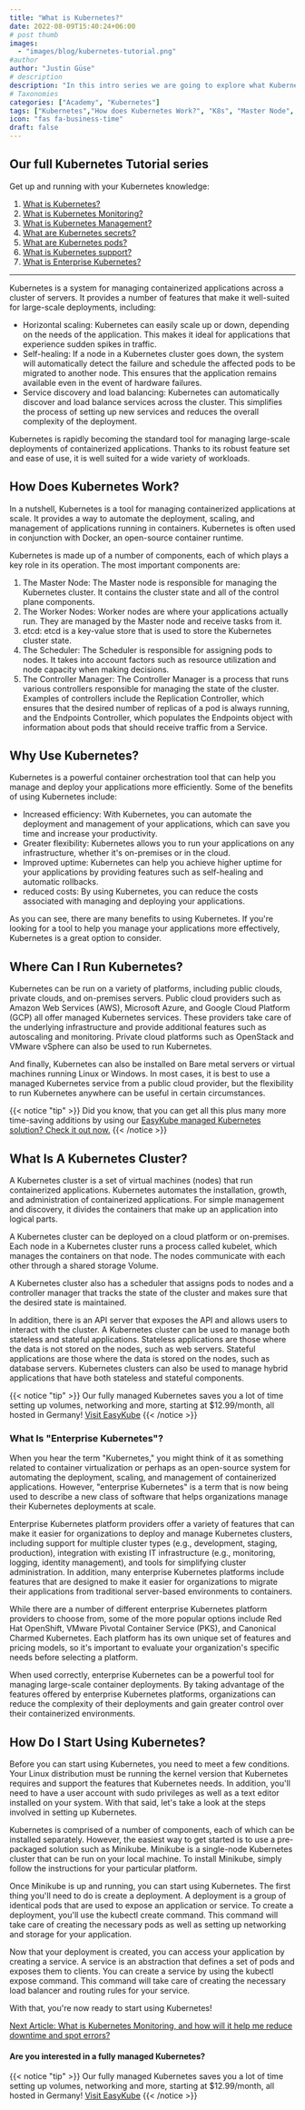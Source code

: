 ```yaml
---
title: "What is Kubernetes?"
date: 2022-08-09T15:40:24+06:00
# post thumb
images:
  - "images/blog/kubernetes-tutorial.png"
#author
author: "Justin Güse"
# description
description: "In this intro series we are going to explore what Kubernetes is, how it works, and how it will help you scale your workloads."
# Taxonomies
categories: ["Academy", "Kubernetes"]
tags: ["Kubernetes","How does Kubernetes Work?", "K8s", "Master Node", "Worker Node"]
icon: "fas fa-business-time"
draft: false
---
```


## Our full Kubernetes Tutorial series

Get up and running with your Kubernetes knowledge:

1. [What is Kubernetes?](/blog/what-is-kubernetes/)
2. [What is Kubernetes Monitoring?](/blog/what-is-kubernetes-monitoring/)
3. [What is Kubernetes Management?](/blog/what-is-kubernetes-management/)
4. [What are Kubernetes secrets?](/blog/what-are-kubernetes-secrets/)
5. [What are Kubernetes pods?](/blog/what-are-kubernetes-pods/)
6. [What is Kubernetes support?](/blog/what-is-kubernetes-support/)
7. [What is Enterprise Kubernetes?](/blog/what-is-enterprise-kubernetes/)

---

Kubernetes is a system for managing containerized applications across a cluster of servers. It provides a number of features that make it well-suited for large-scale deployments, including:

- Horizontal scaling: Kubernetes can easily scale up or down, depending on the needs of the application. This makes it ideal for applications that experience sudden spikes in traffic.
- Self-healing: If a node in a Kubernetes cluster goes down, the system will automatically detect the failure and schedule the affected pods to be migrated to another node. This ensures that the application remains available even in the event of hardware failures.
- Service discovery and load balancing: Kubernetes can automatically discover and load balance services across the cluster. This simplifies the process of setting up new services and reduces the overall complexity of the deployment.

Kubernetes is rapidly becoming the standard tool for managing large-scale deployments of containerized applications. Thanks to its robust feature set and ease of use, it is well suited for a wide variety of workloads.

## **How Does Kubernetes Work?**

In a nutshell, Kubernetes is a tool for managing containerized applications at scale. It provides a way to automate the deployment, scaling, and management of applications running in containers. Kubernetes is often used in conjunction with Docker, an open-source container runtime.

Kubernetes is made up of a number of components, each of which plays a key role in its operation. The most important components are:

1. The Master Node: The Master node is responsible for managing the Kubernetes cluster. It contains the cluster state and all of the control plane components.
2. The Worker Nodes: Worker nodes are where your applications actually run. They are managed by the Master node and receive tasks from it.
3. etcd: etcd is a key-value store that is used to store the Kubernetes cluster state.
4. The Scheduler: The Scheduler is responsible for assigning pods to nodes. It takes into account factors such as resource utilization and node capacity when making decisions.
5. The Controller Manager: The Controller Manager is a process that runs various controllers responsible for managing the state of the cluster. Examples of controllers include the Replication Controller, which ensures that the desired number of replicas of a pod is always running, and the Endpoints Controller, which populates the Endpoints object with information about pods that should receive traffic from a Service.


## **Why Use Kubernetes?**

Kubernetes is a powerful container orchestration tool that can help you manage and deploy your applications more efficiently. Some of the benefits of using Kubernetes include:

- Increased efficiency: With Kubernetes, you can automate the deployment and management of your applications, which can save you time and increase your productivity.
- Greater flexibility: Kubernetes allows you to run your applications on any infrastructure, whether it's on-premises or in the cloud.
- Improved uptime: Kubernetes can help you achieve higher uptime for your applications by providing features such as self-healing and automatic rollbacks.
- reduced costs: By using Kubernetes, you can reduce the costs associated with managing and deploying your applications.

As you can see, there are many benefits to using Kubernetes. If you're looking for a tool to help you manage your applications more effectively, Kubernetes is a great option to consider.


## **Where Can I Run Kubernetes?**

Kubernetes can be run on a variety of platforms, including public clouds, private clouds, and on-premises servers. Public cloud providers such as Amazon Web Services (AWS), Microsoft Azure, and Google Cloud Platform (GCP) all offer managed Kubernetes services. These providers take care of the underlying infrastructure and provide additional features such as autoscaling and monitoring. Private cloud platforms such as OpenStack and VMware vSphere can also be used to run Kubernetes.

And finally, Kubernetes can also be installed on Bare metal servers or virtual machines running Linux or Windows. In most cases, it is best to use a managed Kubernetes service from a public cloud provider, but the flexibility to run Kubernetes anywhere can be useful in certain circumstances.


{{< notice "tip" >}}
  Did you know, that you can get all this plus many more time-saving additions by using our [EasyKube managed Kubernetes solution? Check it out now.](/services/easykube)
{{< /notice >}}

## **What Is A Kubernetes Cluster?**

A Kubernetes cluster is a set of virtual machines (nodes) that run containerized applications. Kubernetes automates the installation, growth, and administration of containerized applications. For simple management and discovery, it divides the containers that make up an application into logical parts.

A Kubernetes cluster can be deployed on a cloud platform or on-premises. Each node in a Kubernetes cluster runs a process called kubelet, which manages the containers on that node. The nodes communicate with each other through a shared storage Volume.

A Kubernetes cluster also has a scheduler that assigns pods to nodes and a controller manager that tracks the state of the cluster and makes sure that the desired state is maintained.

In addition, there is an API server that exposes the API and allows users to interact with the cluster. A Kubernetes cluster can be used to manage both stateless and stateful applications. Stateless applications are those where the data is not stored on the nodes, such as web servers. Stateful applications are those where the data is stored on the nodes, such as database servers. Kubernetes clusters can also be used to manage hybrid applications that have both stateless and stateful components.

{{< notice "tip" >}}
  Our fully managed Kubernetes saves you a lot of time setting up volumes, networking and more, starting at $12.99/month, all hosted in Germany!
[Visit EasyKube](/services/easykube)
{{< /notice >}}

### What Is "Enterprise Kubernetes"?

When you hear the term "Kubernetes," you might think of it as something related to container virtualization or perhaps as an open-source system for automating the deployment, scaling, and management of containerized applications. However, "enterprise Kubernetes" is a term that is now being used to describe a new class of software that helps organizations manage their Kubernetes deployments at scale.

Enterprise Kubernetes platform providers offer a variety of features that can make it easier for organizations to deploy and manage Kubernetes clusters, including support for multiple cluster types (e.g., development, staging, production), integration with existing IT infrastructure (e.g., monitoring, logging, identity management), and tools for simplifying cluster administration. In addition, many enterprise Kubernetes platforms include features that are designed to make it easier for organizations to migrate their applications from traditional server-based environments to containers.

While there are a number of different enterprise Kubernetes platform providers to choose from, some of the more popular options include Red Hat OpenShift, VMware Pivotal Container Service (PKS), and Canonical Charmed Kubernetes. Each platform has its own unique set of features and pricing models, so it's important to evaluate your organization's specific needs before selecting a platform.

When used correctly, enterprise Kubernetes can be a powerful tool for managing large-scale container deployments. By taking advantage of the features offered by enterprise Kubernetes platforms, organizations can reduce the complexity of their deployments and gain greater control over their containerized environments.

## **How Do I Start Using Kubernetes?**

Before you can start using Kubernetes, you need to meet a few conditions. Your Linux distribution must be running the kernel version that Kubernetes requires and support the features that Kubernetes needs. In addition, you'll need to have a user account with sudo privileges as well as a text editor installed on your system. With that said, let's take a look at the steps involved in setting up Kubernetes.

Kubernetes is comprised of a number of components, each of which can be installed separately. However, the easiest way to get started is to use a pre-packaged solution such as Minikube. Minikube is a single-node Kubernetes cluster that can be run on your local machine. To install Minikube, simply follow the instructions for your particular platform.

Once Minikube is up and running, you can start using Kubernetes. The first thing you'll need to do is create a deployment. A deployment is a group of identical pods that are used to expose an application or service. To create a deployment, you'll use the kubectl create command. This command will take care of creating the necessary pods as well as setting up networking and storage for your application.

Now that your deployment is created, you can access your application by creating a service. A service is an abstraction that defines a set of pods and exposes them to clients. You can create a service by using the kubectl expose command. This command will take care of creating the necessary load balancer and routing rules for your service.

With that, you're now ready to start using Kubernetes!

[Next Article: What is Kubernetes Monitoring, and how will it help me reduce downtime and spot errors?](/blog/what-is-kubernetes-monitoring/)

#### Are you interested in a fully managed Kubernetes?

{{< notice "tip" >}}
  Our fully managed Kubernetes saves you a lot of time setting up volumes, networking and more, starting at $12.99/month, all hosted in Germany!
[Visit EasyKube](/services/easykube)
{{< /notice >}}

